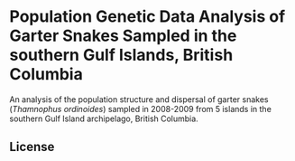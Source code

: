 # Population Genetic Data Analysis of Garter Snakes Sampled in the southern Gulf Islands, British Columbia

An analysis of the population structure and dispersal of garter snakes (*Thamnophus ordinoides*) sampled in 2008-2009 from 5 islands in the southern Gulf Island archipelago, British Columbia.

## License



